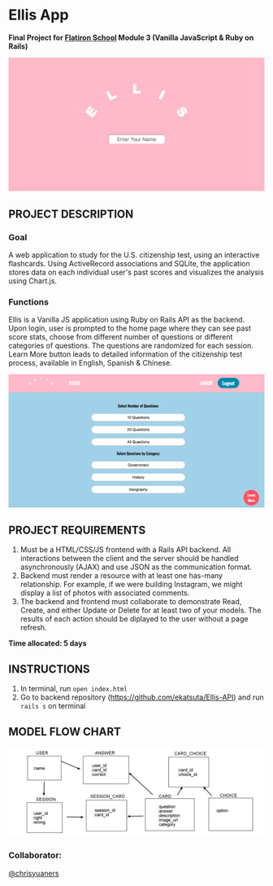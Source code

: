 # Ellis App

**Final Project for [Flatiron School](https://flatironschool.com/) Module 3 (Vanilla JavaScript & Ruby on Rails)**

![Welcome Page](images/screen_shot_1.png "Welcome page of our app")

## PROJECT DESCRIPTION

### Goal
A web application to study for the U.S. citizenship test, using an interactive flashcards. Using ActiveRecord associations and SQLite, the application stores data on each individual user's past scores and visualizes the analysis using Chart.js. 

### Functions 
Ellis is a Vanilla JS application using Ruby on Rails API as the backend. Upon login, user is prompted to the home page where they can see past score stats, choose from different number of questions or different categories of questions. The questions are randomized for each session. Learn More button leads to detailed information of the citizenship test process, available in English, Spanish & Chinese. 

![Home Page](images/screen_shot_2.png "Home Selection Page")


## PROJECT REQUIREMENTS

1. Must be a HTML/CSS/JS frontend with a Rails API backend. All interactions between the client and the server should be handled asynchronously (AJAX) and use JSON as the communication format. 
2. Backend must render a resource with at least one has-many relationship. For example, if we were building Instagram, we might display a list of photos with associated comments.
3. The backend and frontend must collaborate to demonstrate Read, Create, and either Update or Delete for at least two of your models. The results of each action should be diplayed to the user without a page refresh.  

**Time allocated: 5 days**

## INSTRUCTIONS

1. In terminal, run `open index.html`
2. Go to backend repository (https://github.com/ekatsuta/Ellis-API) and run `rails s` on terminal

## MODEL FLOW CHART

![Models](images/model_flowchart.png "Model Relationships")


### Collaborator:
[@chrisyuaners](https://github.com/chrisyuaners)
